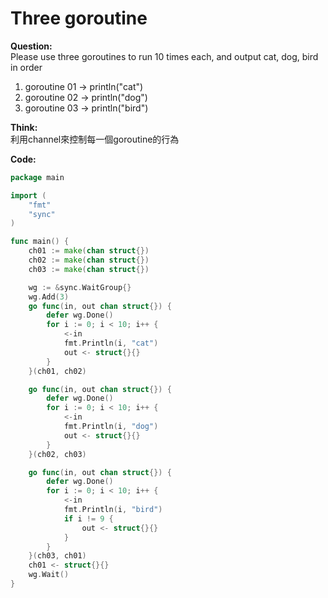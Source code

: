 # Three goroutine 

**Question:**  
Please use three goroutines to run 10 times each, and output cat, dog, bird in order

1. goroutine 01 -> println("cat")
2. goroutine 02 -> println("dog")
3. goroutine 03 -> println("bird")


**Think:**  
利用channel來控制每一個goroutine的行為

**Code:**  


```go
package main

import (
	"fmt"
	"sync"
)

func main() {
	ch01 := make(chan struct{})
	ch02 := make(chan struct{})
	ch03 := make(chan struct{})

	wg := &sync.WaitGroup{}
	wg.Add(3)
	go func(in, out chan struct{}) {
		defer wg.Done()
		for i := 0; i < 10; i++ {
			<-in
			fmt.Println(i, "cat")
			out <- struct{}{}
		}
	}(ch01, ch02)

	go func(in, out chan struct{}) {
		defer wg.Done()
		for i := 0; i < 10; i++ {
			<-in
			fmt.Println(i, "dog")
			out <- struct{}{}
		}
	}(ch02, ch03)

	go func(in, out chan struct{}) {
		defer wg.Done()
		for i := 0; i < 10; i++ {
			<-in
			fmt.Println(i, "bird")
			if i != 9 {
				out <- struct{}{}
			}
		}
	}(ch03, ch01)
	ch01 <- struct{}{}
	wg.Wait()
}

```
